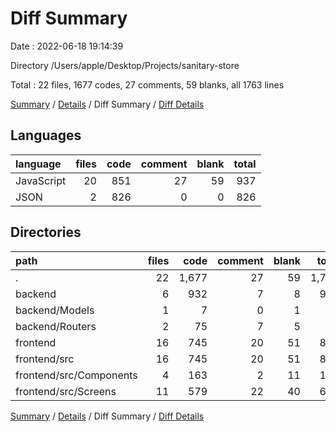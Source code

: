 # Diff Summary

Date : 2022-06-18 19:14:39

Directory /Users/apple/Desktop/Projects/sanitary-store

Total : 22 files,  1677 codes, 27 comments, 59 blanks, all 1763 lines

[Summary](results.md) / [Details](details.md) / Diff Summary / [Diff Details](diff-details.md)

## Languages
| language | files | code | comment | blank | total |
| :--- | ---: | ---: | ---: | ---: | ---: |
| JavaScript | 20 | 851 | 27 | 59 | 937 |
| JSON | 2 | 826 | 0 | 0 | 826 |

## Directories
| path | files | code | comment | blank | total |
| :--- | ---: | ---: | ---: | ---: | ---: |
| . | 22 | 1,677 | 27 | 59 | 1,763 |
| backend | 6 | 932 | 7 | 8 | 947 |
| backend/Models | 1 | 7 | 0 | 1 | 8 |
| backend/Routers | 2 | 75 | 7 | 5 | 87 |
| frontend | 16 | 745 | 20 | 51 | 816 |
| frontend/src | 16 | 745 | 20 | 51 | 816 |
| frontend/src/Components | 4 | 163 | 2 | 11 | 176 |
| frontend/src/Screens | 11 | 579 | 22 | 40 | 641 |

[Summary](results.md) / [Details](details.md) / Diff Summary / [Diff Details](diff-details.md)